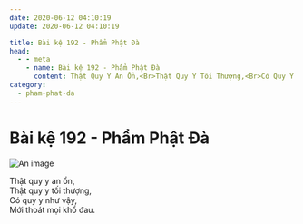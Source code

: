 ```yaml
---
date: 2020-06-12 04:10:19
update: 2020-06-12 04:10:19

title: Bài kệ 192 - Phẩm Phật Đà
head:
  - - meta
    - name: Bài kệ 192 - Phẩm Phật Đà
      content: Thật Quy Y An Ổn,<Br>Thật Quy Y Tối Thượng,<Br>Có Quy Y Như Vậy,<Br>Mới Thoát Mọi Khổ Đau.<Br>
category:
  - pham-phat-da
---
```


# Bài kệ 192 - Phẩm Phật Đà

![An image](/img/pham-phat-da/pham-phat-da-192.jpg)

Thật quy y an ổn,<br>Thật quy y tối thượng,<br>Có quy y như vậy,<br>Mới thoát mọi khổ đau.<br>
